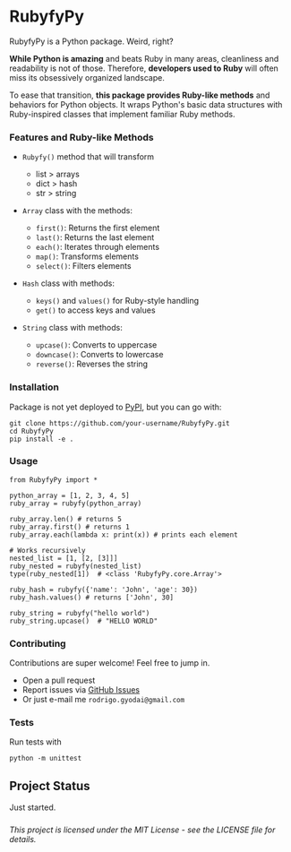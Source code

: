 # RubyfyPy

RubyfyPy is a Python package. Weird, right?

**While Python is amazing** and beats Ruby in many areas, cleanliness and readability is not of those. Therefore, **developers used to Ruby** will often miss its obsessively organized landscape.

To ease that transition, **this package provides Ruby-like methods** and behaviors for Python objects. It wraps Python's basic data structures with Ruby-inspired classes that implement familiar Ruby methods.

### Features and Ruby-like Methods

- `Rubyfy()` method that will transform
    - list > arrays
    - dict > hash
    - str > string

- `Array` class with the methods:
  - `first()`: Returns the first element
  - `last()`: Returns the last element
  - `each()`: Iterates through elements
  - `map()`: Transforms elements
  - `select()`: Filters elements

- `Hash` class with methods:
  - `keys()` and `values()` for Ruby-style handling
  - `get()` to access keys and values

- `String` class with methods:
  - `upcase()`: Converts to uppercase
  - `downcase()`: Converts to lowercase
  - `reverse()`: Reverses the string

### Installation
Package is not yet deployed to [PyPI](https://pypi.org/), but you can go with:

```
git clone https://github.com/your-username/RubyfyPy.git
cd RubyfyPy
pip install -e .
```

### Usage

```
from RubyfyPy import *

python_array = [1, 2, 3, 4, 5]
ruby_array = rubyfy(python_array)

ruby_array.len() # returns 5
ruby_array.first() # returns 1
ruby_array.each(lambda x: print(x)) # prints each element

# Works recursively
nested_list = [1, [2, [3]]]
ruby_nested = rubyfy(nested_list)
type(ruby_nested[1])  # <class 'RubyfyPy.core.Array'>

ruby_hash = rubyfy({'name': 'John', 'age': 30})
ruby_hash.values() # returns ['John', 30]

ruby_string = rubyfy("hello world")
ruby_string.upcase()  # "HELLO WORLD"
```

### Contributing

Contributions are super welcome! Feel free to jump in.

- Open a pull request
- Report issues via [GitHub Issues](https://github.com/your-username/RubyfyPy/issues)
- Or just e-mail me `rodrigo.gyodai@gmail.com`

### Tests

Run tests with
```
python -m unittest
```

## Project Status
Just started.

###
*This project is licensed under the MIT License - see the LICENSE file for details.*
